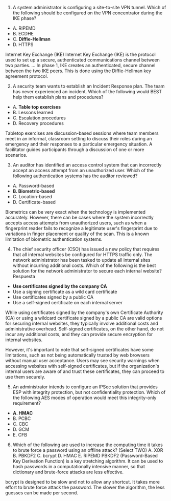1. A system administrator is configuring a site-to-site VPN tunnel. Which of the following should be configured on the VPN concentrator during the IKE phase?
* A. RIPEMD
* B. ECDHE
* C. **Diffie-Hellman**
* D. HTTPS

Internet Key Exchange (IKE) Internet Key Exchange (IKE) is the protocol used to set up a secure, authenticated communications channel between two parties. ... In phase 1, IKE creates an authenticated, secure channel between the two IKE peers. This is done using the Diffie-Hellman key agreement protocol.

2. A security team wants to establish an Incident Response plan. The team has never experienced an incident.
Which of the following would BEST help them establish plans and procedures?
* A. **Table top exercises**
* B. Lessons learned
* C. Escalation procedures
* D. Recovery procedures

Tabletop exercises are discussion-based sessions where team members meet in an informal, classroom setting to discuss their roles during an emergency and their responses to a particular emergency situation. A facilitator guides participants through a discussion of one or more scenarios.


3. An auditor has identified an access control system that can incorrectly accept an access attempt from an unauthorized user. Which of the following authentication systems has the auditor reviewed?

* A. Password-based
* **B. Biometric-based**
* C. Location-based
* D. Certificate-based

Biometrics can be very exact when the technology is implemented accurately. However, there can be cases where the system incorrectly accepts access attempts from unauthorized users, such as when a fingerprint reader fails to recognize a legitimate user's fingerprint due to variations in finger placement or quality of the scan. This is a known limitation of biometric authentication systems.

4. The chief security officer (CSO) has issued a new policy that requires that all internal websites be configured for HTTPS traffic only. The network administrator has been tasked to update all internal sites without incurring additional costs. Which of the following is the best solution for the network administrator to secure each internal website?
Respuesta
* **Use certificates signed by the company CA**
* Use a signing certificate as a wild card certificate
* Use certificates signed by a public CA
* Use a self-signed certificate on each internal server

While using certificates signed by the company's own Certificate Authority (CA) or using a wildcard certificate signed by a public CA are valid options for securing internal websites, they typically involve additional costs and administrative overhead. Self-signed certificates, on the other hand, do not incur any additional costs, and they can provide secure encryption for internal websites.

However, it's important to note that self-signed certificates have some limitations, such as not being automatically trusted by web browsers without manual user acceptance. Users may see security warnings when accessing websites with self-signed certificates, but if the organization's internal users are aware of and trust these certificates, they can proceed to use them securely.

5. An administrator intends to configure an IPSec solution that provides ESP with integrity protection, but not confidentiality protection.
Which of the following AES modes of operation would meet this integrity-only requirement?
* **A. HMAC**
* B. PCBC
* C. CBC
* D. GCM
* E. CFB

6. Which of the following are used to increase the computing time it takes to brute force a password using an offline attack? (Select TWO)
A. XOR
B. PBKDF2
C. bcrypt
D. HMAC
E. RIPEMD
PBKDF2 (Password-Based Key Derivation Function) is a key stretching algorithm. It can be used to hash passwords in a computationally intensive manner, so that dictionary and brute-force attacks are less effective.

bcrypt is designed to be slow and not to allow any shortcut. It takes more effort to brute force attack the password. The slower the algorithm, the less guesses can be made per second.
